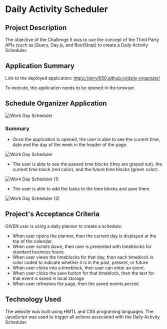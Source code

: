 # Daily Activity Scheduler

## Project Description
The objective of the Challenge 5 was to use the concept of the Third Party APIs (such as jQuery, Day.js, and BootStrap) to create a Daily Activity Scheduler.


## Application Summary
Link to the deployed application: https://anryl050.github.io/daily-organizer/

To execute, the application needs to be opened in the browser.


## Schedule Organizer Application
![Work Day Scheduler](https://user-images.githubusercontent.com/118693401/215398809-cdc7ad96-acb8-488a-bffc-e5438fbe9d2d.gif)



### Summary
- Once the application is opened, the user is able to see the current time, date and the day of the week in the header of the page.

![Work Day Scheduler](https://user-images.githubusercontent.com/118693401/215400590-41668dd4-bb23-4576-b906-105b5e98f441.png)


- The user is able to see the passed time blocks (they are greyed out), the current time block (red color), and the future time blocks (green color).

![Work Day Scheduler (1)](https://user-images.githubusercontent.com/118693401/215400806-1f0a4d6d-c6ce-47fc-ac45-5e116e955ff0.png)


- The user is able to add the tasks to the time blocks and save them. 

![Work Day Scheduler (2)](https://user-images.githubusercontent.com/118693401/215400819-567a8336-ffab-401a-83a5-ecc45774d854.png)



## Project's Acceptance Criteria

GIVEN user is using a daily planner to create a schedule:
- When user opens the planner, then the current day is displayed at the top of the calendar.
- When user scrolls down, then user is presented with timeblocks for standard business hours.
- When user views the timeblocks for that day, then each timeblock is color coded to indicate whether it is in the past, present, or future
- When user clicks into a timeblock, then user can enter an event.
- When user clicks the save button for that timeblock, then the text for that event is saved in local storage
- When user refreshes the page, then the saved events persist. 


## Technology Used
The website was built using HMTL and CSS programing languages. The JavaScript was used to trigger all actions associated with the Daily Activity Scheduler. 
